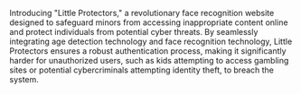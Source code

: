 
Introducing "Little Protectors," a revolutionary face recognition website designed to safeguard minors from accessing inappropriate content online and protect individuals from potential cyber threats.
By seamlessly integrating age detection technology and face recognition technology, Little Protectors ensures a robust authentication process, making it significantly harder for unauthorized users, such as kids attempting to access gambling sites or potential cybercriminals attempting identity theft, to breach the system.
